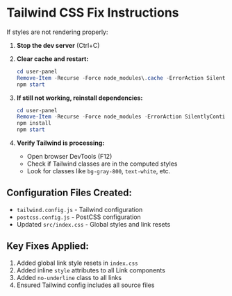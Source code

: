 # Tailwind CSS Fix Instructions

If styles are not rendering properly:

1. **Stop the dev server** (Ctrl+C)

2. **Clear cache and restart:**
   ```powershell
   cd user-panel
   Remove-Item -Recurse -Force node_modules\.cache -ErrorAction SilentlyContinue
   npm start
   ```

3. **If still not working, reinstall dependencies:**
   ```powershell
   cd user-panel
   Remove-Item -Recurse -Force node_modules -ErrorAction SilentlyContinue
   npm install
   npm start
   ```

4. **Verify Tailwind is processing:**
   - Open browser DevTools (F12)
   - Check if Tailwind classes are in the computed styles
   - Look for classes like `bg-gray-800`, `text-white`, etc.

## Configuration Files Created:
- `tailwind.config.js` - Tailwind configuration
- `postcss.config.js` - PostCSS configuration
- Updated `src/index.css` - Global styles and link resets

## Key Fixes Applied:
1. Added global link style resets in `index.css`
2. Added inline `style` attributes to all Link components
3. Added `no-underline` class to all links
4. Ensured Tailwind config includes all source files

